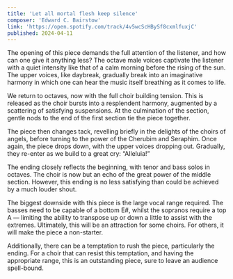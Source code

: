 ```yaml
---
title: 'Let all mortal flesh keep silence'
composer: 'Edward C. Bairstow'
link: 'https://open.spotify.com/track/4v5wcScHBySf8cxmlfuxjC'
published: 2024-04-11
---
```


The opening of this piece demands the full attention of the listener, and how can one give it anything less?
The octave male voices captivate the listener with a quiet intensity like that of a calm morning before the rising of the sun.
The upper voices, like daybreak, gradually break into an imaginative harmony in which one can hear the music itself breathing as it comes to life.

We return to octaves, now with the full choir building tension.
This is released as the choir bursts into a resplendent harmony, augmented by a scattering of satisfying suspensions.
At the culmination of the section, gentle nods to the end of the first section tie the piece together.

The piece then changes tack, revelling briefly in the delights of the choirs of angels, before turning to the power of the Cherubim and Seraphim.
Once again, the piece drops down, with the upper voices dropping out.
Gradually, they re-enter as we build to a great cry: “Alleluia!”

The ending closely reflects the beginning, with tenor and bass solos in octaves.
The choir is now but an echo of the great power of the middle section.
However, this ending is no less satisfying than could be achieved by a much louder shout.

The biggest downside with this piece is the large vocal range required.
The basses need to be capable of a bottom E#, whilst the sopranos require a top A — limiting the ability to transpose up or down a little to assist with the extremes.
Ultimately, this will be an attraction for some choirs. For others, it will make the piece a non-starter.

Additionally, there can be a temptation to rush the piece, particularly the ending.
For a choir that can resist this temptation, and having the appropriate range, this is an outstanding piece, sure to leave an audience spell-bound.
